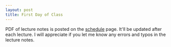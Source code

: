 ```yaml
---
layout: post
title: First Day of Class
---
```


PDF of lecture notes is posted on the [schedule](./schedule.html) page. It'll be updated after each lecture. I will appreciate if you let me know any errors and typos in the lecture notes.


